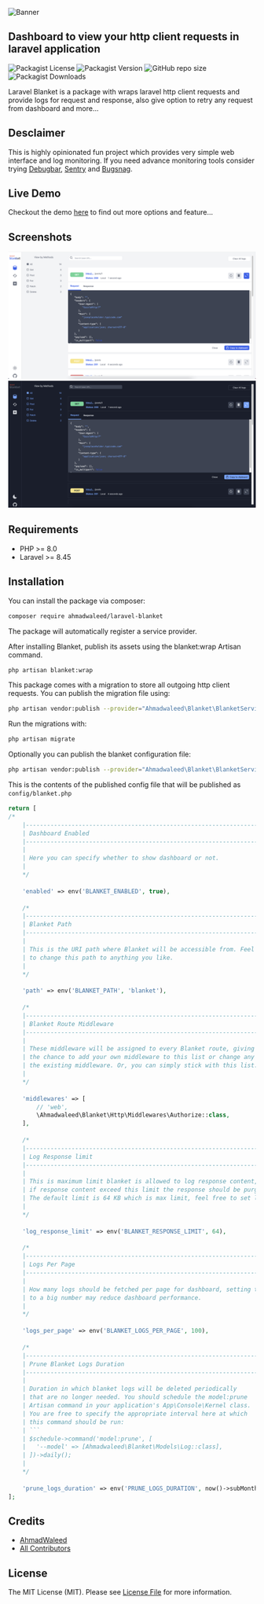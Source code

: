 ![Banner](https://banners.beyondco.de/Laravel%20Blanket.png?theme=light&packageManager=composer+require&packageName=ahmadwaleed%2Flaravel-blanket&pattern=architect&style=style_1&description=A+blanket+which+wraps+your+laravel+HTTP+client+and+provide+logs.&md=1&showWatermark=1&fontSize=100px&images=https%3A%2F%2Flaravel.com%2Fimg%2Flogomark.min.svg)

## Dashboard to view your http client requests in laravel application

![Packagist License](https://img.shields.io/packagist/l/ahmadwaleed/laravel-blanket?style=for-the-badge)
![Packagist Version](https://img.shields.io/packagist/v/ahmadwaleed/laravel-blanket?style=for-the-badge)
![GitHub repo size](https://img.shields.io/github/repo-size/ahmadwaleed/laravel-blanket?style=for-the-badge)
![Packagist Downloads](https://img.shields.io/packagist/dt/ahmadwaleed/laravel-blanket?style=for-the-badge)

Laravel Blanket is a package with wraps laravel http client requests and provide logs for request and response, also give option to retry any request from dashboard and more...

## Desclaimer
This is highly opinionated fun project which provides very simple web interface and log monitoring. If you need advance monitoring tools consider trying [Debugbar](https://github.com/barryvdh/laravel-debugbar), [Sentry](https://sentry.io/) and [Bugsnag](https://www.bugsnag.com/).

## Live Demo
Checkout the demo [here](http://blanketapp.darazhunt.com/blanket) to find out more options and feature...

## Screenshots
![screen shot light](https://github.com/ahmadwaleed/laravel-blanket/blob/main/screenshot-light.png?raw=true)
![screen shot dark](https://github.com/ahmadwaleed/laravel-blanket/blob/main/screenshot-dark.png?raw=true)

## Requirements

- PHP >= 8.0
- Laravel >= 8.45

## Installation

You can install the package via composer:

```bash
composer require ahmadwaleed/laravel-blanket
```

The package will automatically register a service provider.

After installing Blanket, publish its assets using the blanket:wrap Artisan command.

```bash
php artisan blanket:wrap
```

This package comes with a migration to store all outgoing http client requests. You can publish the migration file using:

```bash
php artisan vendor:publish --provider="Ahmadwaleed\Blanket\BlanketServiceProvider" --tag="blanket-migrations"
```

Run the migrations with:

```bash
php artisan migrate
```

Optionally you can publish the blanket configuration file:

```bash
php artisan vendor:publish --provider="Ahmadwaleed\Blanket\BlanketServiceProvider" --tag="blanket-config"
```

This is the contents of the published config file that will be published as `config/blanket.php`
```php
return [
/*
    |--------------------------------------------------------------------------
    | Dashboard Enabled
    |--------------------------------------------------------------------------
    |
    | Here you can specify whether to show dashboard or not.
    |
    */

    'enabled' => env('BLANKET_ENABLED', true),

    /*
    |--------------------------------------------------------------------------
    | Blanket Path
    |--------------------------------------------------------------------------
    |
    | This is the URI path where Blanket will be accessible from. Feel free
    | to change this path to anything you like.
    |
    */

    'path' => env('BLANKET_PATH', 'blanket'),

    /*
    |--------------------------------------------------------------------------
    | Blanket Route Middleware
    |--------------------------------------------------------------------------
    |
    | These middleware will be assigned to every Blanket route, giving you
    | the chance to add your own middleware to this list or change any of
    | the existing middleware. Or, you can simply stick with this list.
    |
    */

    'middlewares' => [
        // 'web',
        \Ahmadwaleed\Blanket\Http\Middlewares\Authorize::class,
    ],

    /*
    |--------------------------------------------------------------------------
    | Log Response limit
    |--------------------------------------------------------------------------
    |
    | This is maximum limit blanket is allowed to log response content,
    | if response content exceed this limit the response should be purged.
    | The default limit is 64 KB which is max limit, feel free to set lower limit.
    |
    */

    'log_response_limit' => env('BLANKET_RESPONSE_LIMIT', 64),

    /*
    |--------------------------------------------------------------------------
    | Logs Per Page
    |--------------------------------------------------------------------------
    |
    | How many logs should be fetched per page for dashboard, setting this option
    | to a big number may reduce dashboard performance.
    |
    */

    'logs_per_page' => env('BLANKET_LOGS_PER_PAGE', 100),
    
    /*
    |--------------------------------------------------------------------------
    | Prune Blanket Logs Duration
    |--------------------------------------------------------------------------
    |
    | Duration in which blanket logs will be deleted periodically
    | that are no longer needed. You should schedule the model:prune
    | Artisan command in your application's App\Console\Kernel class.
    | You are free to specify the appropriate interval here at which
    | this command should be run:
    | ```
    | $schedule->command('model:prune', [
    |   '--model' => [Ahmadwaleed\Blanket\Models\Log::class],
    | ])->daily();
    |
    */

    'prune_logs_duration' => env('PRUNE_LOGS_DURATION', now()->subMonth()),
];
```

## Credits

- [AhmadWaleed](https://github.com/ahmadwaleed)
- [All Contributors](https://github.com/AhmadWaleed/laravel-blanket/graphs/contributors)

## License

The MIT License (MIT). Please see [License File](LICENSE.md) for more information.
